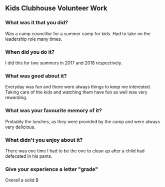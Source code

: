 ## Kids Clubhouse Volunteer Work

### What was it that you did?

Was a camp councillor for a summer camp for kids. Had to take on the leadership role many times.

### When did you do it? 

I did this for two summers in 2017 and 2018 respectively.

### What was good about it?

Everyday was fun and there were always things to keep me interested. Taking care of the kids and watching them have fun as well was very rewarding.

### What was your favourite memory of it?

Probably the lunches, as they were provided by the camp and were always very delicious.

### What didn't you enjoy about it?

There was one time I had to be the one to clean up after a child had defecated in his pants.

### Give your experience a letter "grade"

Overall a solid B
